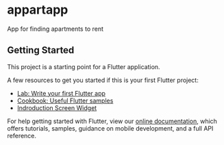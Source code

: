 # appartapp

App for finding apartments to rent

## Getting Started

This project is a starting point for a Flutter application.

A few resources to get you started if this is your first Flutter project:

- [Lab: Write your first Flutter app](https://flutter.dev/docs/get-started/codelab)
- [Cookbook: Useful Flutter samples](https://flutter.dev/docs/cookbook)
- [Indroduction Screen Widget](https://github.com/pyozer/introduction_screen)

For help getting started with Flutter, view our
[online documentation](https://flutter.dev/docs), which offers tutorials,
samples, guidance on mobile development, and a full API reference.
